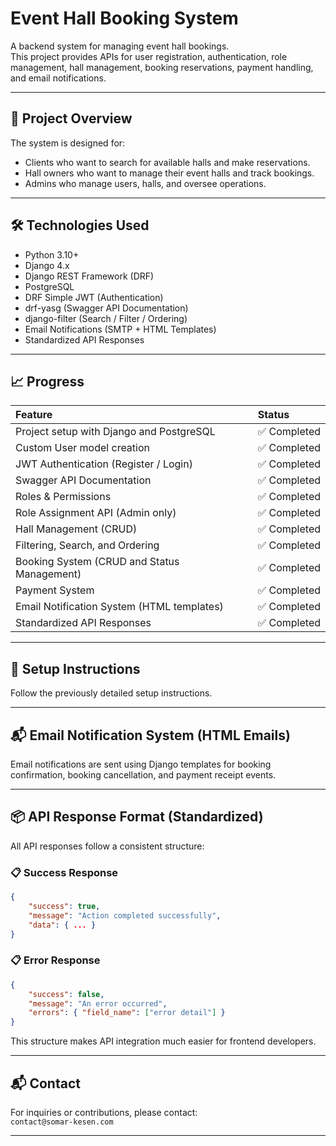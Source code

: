
# Event Hall Booking System

A backend system for managing event hall bookings.  
This project provides APIs for user registration, authentication, role management, hall management, booking reservations, payment handling, and email notifications.

---

## 📌 Project Overview

The system is designed for:
- Clients who want to search for available halls and make reservations.
- Hall owners who want to manage their event halls and track bookings.
- Admins who manage users, halls, and oversee operations.

---

## 🛠️ Technologies Used

- Python 3.10+
- Django 4.x
- Django REST Framework (DRF)
- PostgreSQL
- DRF Simple JWT (Authentication)
- drf-yasg (Swagger API Documentation)
- django-filter (Search / Filter / Ordering)
- Email Notifications (SMTP + HTML Templates)
- Standardized API Responses

---

## 📈 Progress

| Feature | Status |
| :--- | :--- |
| Project setup with Django and PostgreSQL | ✅ Completed |
| Custom User model creation | ✅ Completed |
| JWT Authentication (Register / Login) | ✅ Completed |
| Swagger API Documentation | ✅ Completed |
| Roles & Permissions | ✅ Completed |
| Role Assignment API (Admin only) | ✅ Completed |
| Hall Management (CRUD) | ✅ Completed |
| Filtering, Search, and Ordering | ✅ Completed |
| Booking System (CRUD and Status Management) | ✅ Completed |
| Payment System | ✅ Completed |
| Email Notification System (HTML templates) | ✅ Completed |
| Standardized API Responses | ✅ Completed |

---

## 🚀 Setup Instructions

Follow the previously detailed setup instructions.

---

## 📬 Email Notification System (HTML Emails)

Email notifications are sent using Django templates for booking confirmation, booking cancellation, and payment receipt events.

---

## 📦 API Response Format (Standardized)

All API responses follow a consistent structure:

### 📋 Success Response

```json
{
    "success": true,
    "message": "Action completed successfully",
    "data": { ... }
}
```

### 📋 Error Response

```json
{
    "success": false,
    "message": "An error occurred",
    "errors": { "field_name": ["error detail"] }
}
```

This structure makes API integration much easier for frontend developers.

---

## 📬 Contact

For inquiries or contributions, please contact:  
`contact@somar-kesen.com`

---
